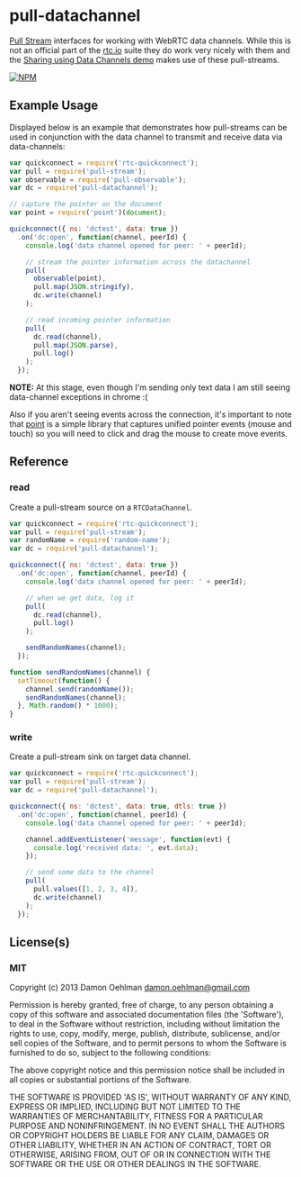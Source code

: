 # pull-datachannel

[Pull Stream](https://github.com/dominictarr/pull-stream) interfaces for
working with WebRTC data channels.  While this is not an official part of
the [rtc.io](http://www.rtc.io/) suite they do work very nicely with them
and the
[Sharing using Data Channels demo](https://github.com/rtc-io/demo-sharing)
makes use of these pull-streams.


[![NPM](https://nodei.co/npm/pull-datachannel.png)](https://nodei.co/npm/pull-datachannel/)


## Example Usage

Displayed below is an example that demonstrates how pull-streams can 
be used in conjunction with the data channel to transmit and receive
data via data-channels:

```js
var quickconnect = require('rtc-quickconnect');
var pull = require('pull-stream');
var observable = require('pull-observable');
var dc = require('pull-datachannel');

// capture the pointer on the document
var point = require('point')(document);

quickconnect({ ns: 'dctest', data: true })
  .on('dc:open', function(channel, peerId) {
    console.log('data channel opened for peer: ' + peerId);

    // stream the pointer information across the datachannel
    pull(
      observable(point),
      pull.map(JSON.stringify),
      dc.write(channel)
    );

    // read incoming pointer information
    pull(
      dc.read(channel),
      pull.map(JSON.parse),
      pull.log()
    );
  });
```

__NOTE:__ At this stage, even though I'm sending only text data I am still
seeing data-channel exceptions in chrome :(

Also if you aren't seeing events across the connection, it's important
to note that [point](https://github.com/DamonOehlman/point) is a simple
library that captures unified pointer events (mouse and touch) so you will
need to click and drag the mouse to create move events.

## Reference

### read

Create a pull-stream source on a `RTCDataChannel`.

```js
var quickconnect = require('rtc-quickconnect');
var pull = require('pull-stream');
var randomName = require('random-name');
var dc = require('pull-datachannel');

quickconnect({ ns: 'dctest', data: true })
  .on('dc:open', function(channel, peerId) {
    console.log('data channel opened for peer: ' + peerId);

    // when we get data, log it
    pull(
      dc.read(channel),
      pull.log()
    );

    sendRandomNames(channel);
  });

function sendRandomNames(channel) {
  setTimeout(function() {
    channel.send(randomName());
    sendRandomNames(channel);
  }, Math.random() * 1000);
}
```

### write

Create a pull-stream sink on target data channel.

```js
var quickconnect = require('rtc-quickconnect');
var pull = require('pull-stream');
var dc = require('pull-datachannel');

quickconnect({ ns: 'dctest', data: true, dtls: true })
  .on('dc:open', function(channel, peerId) {
    console.log('data channel opened for peer: ' + peerId);

    channel.addEventListener('message', function(evt) {
      console.log('received data: ', evt.data);
    });

    // send some data to the channel
    pull(
      pull.values([1, 2, 3, 4]),
      dc.write(channel)
    );
  });
```

## License(s)

### MIT

Copyright (c) 2013 Damon Oehlman <damon.oehlman@gmail.com>

Permission is hereby granted, free of charge, to any person obtaining
a copy of this software and associated documentation files (the
'Software'), to deal in the Software without restriction, including
without limitation the rights to use, copy, modify, merge, publish,
distribute, sublicense, and/or sell copies of the Software, and to
permit persons to whom the Software is furnished to do so, subject to
the following conditions:

The above copyright notice and this permission notice shall be
included in all copies or substantial portions of the Software.

THE SOFTWARE IS PROVIDED 'AS IS', WITHOUT WARRANTY OF ANY KIND,
EXPRESS OR IMPLIED, INCLUDING BUT NOT LIMITED TO THE WARRANTIES OF
MERCHANTABILITY, FITNESS FOR A PARTICULAR PURPOSE AND NONINFRINGEMENT.
IN NO EVENT SHALL THE AUTHORS OR COPYRIGHT HOLDERS BE LIABLE FOR ANY
CLAIM, DAMAGES OR OTHER LIABILITY, WHETHER IN AN ACTION OF CONTRACT,
TORT OR OTHERWISE, ARISING FROM, OUT OF OR IN CONNECTION WITH THE
SOFTWARE OR THE USE OR OTHER DEALINGS IN THE SOFTWARE.
